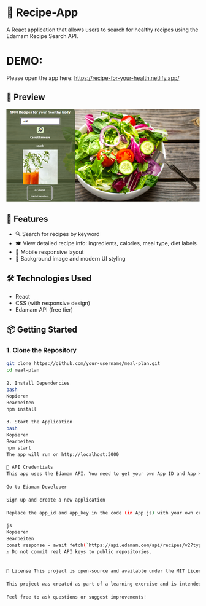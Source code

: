 # 🥗 Recipe-App

A React application that allows users to search for healthy recipes using the Edamam Recipe Search API.

# DEMO:

Please open the app here: https://recipe-for-your-health.netlify.app/

## 📸 Preview

![App Screenshot](src/screenshot.png)

## 🚀 Features

- 🔍 Search for recipes by keyword
- 🍽 View detailed recipe info: ingredients, calories, meal type, diet labels
- 📱 Mobile responsive layout
- 🎨 Background image and modern UI styling

## 🛠 Technologies Used

- React
- CSS (with responsive design)
- Edamam API (free tier)

## 📦 Getting Started

### 1. Clone the Repository

```bash
git clone https://github.com/your-username/meal-plan.git
cd meal-plan

2. Install Dependencies
bash
Kopieren
Bearbeiten
npm install

3. Start the Application
bash
Kopieren
Bearbeiten
npm start
The app will run on http://localhost:3000

🔑 API Credentials
This app uses the Edamam API. You need to get your own App ID and App Key.

Go to Edamam Developer

Sign up and create a new application

Replace the app_id and app_key in the code (in App.js) with your own credentials:

js
Kopieren
Bearbeiten
const response = await fetch(`https://api.edamam.com/api/recipes/v2?type=public&q=${wordSubmitted}&app_id=YOUR_APP_ID&app_key=YOUR_APP_KEY`);
⚠️ Do not commit real API keys to public repositories.


📌 License This project is open-source and available under the MIT License.

This project was created as part of a learning exercise and is intended for educational use only.

Feel free to ask questions or suggest improvements!


